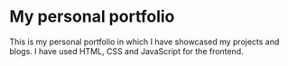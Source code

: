 # My personal portfolio

This is my personal portfolio in which I have showcased my projects and blogs. I have used HTML, CSS and JavaScript for the frontend.